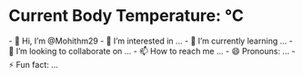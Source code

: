 <!DOCTYPE html>
<html>
<head>
  <title>Temperature Monitor</title>
</head>
<body>
  <h1>Current Body Temperature: <span id="temperature"></span> °C</h1>
  <script>
    function updateTemperature() {
      fetch('/get_temp')
        .then(response => response.json())
        .then(data => {
          document.getElementById('temperature').textContent = data.temperature;
        });
    }

    setInterval(updateTemperature, 5000); // Update every 5 seconds
  </script>
</body>
</html>- 👋 Hi, I’m @Mohithm29
- 👀 I’m interested in ...
- 🌱 I’m currently learning ...
- 💞️ I’m looking to collaborate on ...
- 📫 How to reach me ...
- 😄 Pronouns: ...
- ⚡ Fun fact: ...

<!---
Mohithm29/Mohithm29 is a ✨ special ✨ repository because its `README.md` (this file) appears on your GitHub profile.
You can click the Preview link to take a look at your changes.
--->
